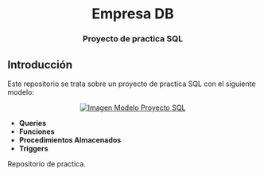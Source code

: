 <h1 align="center">Empresa DB</h1>

<h3 align="center">Proyecto de practica SQL</h3>

## Introducción

Este repositorio se trata sobre un proyecto de practica SQL con el siguiente modelo:

<p align="center">
	<a href="https://ibb.co/cr5YwjG" target="_blank"><img src="https://i.ibb.co/6WhX8k3/model-proyectosql.png" alt="Imagen Modelo Proyecto SQL"/></a>
</p>


- **Queries**
- **Funciones**
- **Procedimientos Almacenados**
- **Triggers**

Repositorio de practica.